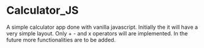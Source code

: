 # Calculator_JS
A simple calculator app done with vanilla javascript.
Initially the it will have a very simple layout. 
Only + - and x operators will are implemented.
In the future more functionalities are to be added.
